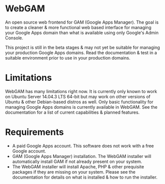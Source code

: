 # WebGAM
An open source web frontend for GAM (Google Apps Manager).  The goal is to create a cleaner &amp; more functional web based interface for managing your Google Apps domain than what is available using only Google's Admin Console.

This project is still in the beta stages & may not yet be suitable for managing your production Google Apps domains.  Read the documentation & test in a suitable environment prior to use in your production domains.

# Limitations
WebGAM has many limitations right now.  It is currently only known to work on Ubuntu Server 14.04.3 LTS 64-bit but may work on other versions of Ubuntu & other Debian-based distros as well.  Only basic functionality for managing Google Apps domains is currently available in WebGAM.  See the documentation for a list of current capabilities & planned features.

# Requirements
- A paid Google Apps account.  This software does not work with a free Google account.
- GAM (Google Apps Manager) installation.  The WebGAM installer will automatically install GAM if not already present on your system.
- The WebGAM installer will install Apache, PHP & other prequisite packages if they are missing on your system.  Please see the documentation for details on what is installed & how to run the installer.
